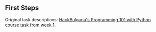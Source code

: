 ## First Steps

Original task descriptions: [HackBulgaria's Programming 101 with Python course task from week 1](https://github.com/HackBulgaria/Programming101-Python/tree/master/week01/1-First-Steps-Python).
